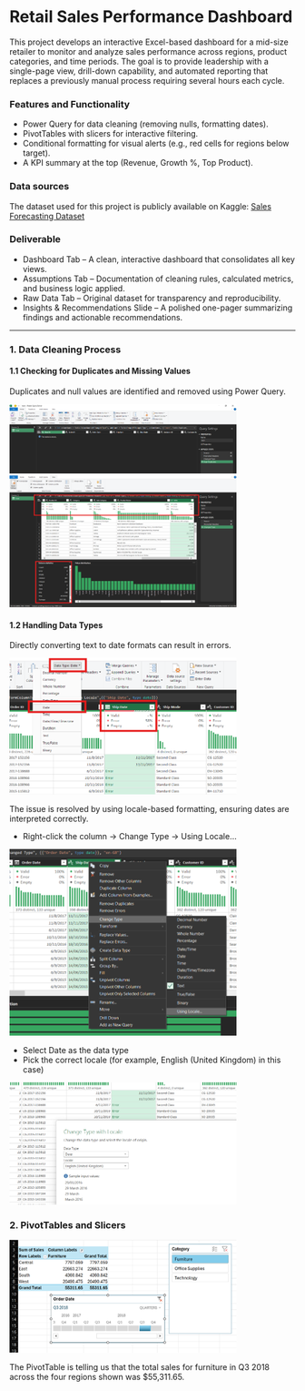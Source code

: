# Retail Sales Performance Dashboard

This project develops an interactive Excel-based dashboard for a mid-size retailer to monitor and analyze sales performance across regions, product categories, and time periods. The goal is to provide leadership with a single-page view, drill-down capability, and automated reporting that replaces a previously manual process requiring several hours each cycle.

### Features and Functionality
- Power Query for data cleaning (removing nulls, formatting dates).
- PivotTables with slicers for interactive filtering.
- Conditional formatting for visual alerts (e.g., red cells for regions below target).
- A KPI summary at the top (Revenue, Growth %, Top Product).

### Data sources
The dataset used for this project is publicly available on Kaggle: [Sales Forecasting Dataset](https://www.kaggle.com/datasets/rohitsahoo/sales-forecasting)

### Deliverable
- Dashboard Tab – A clean, interactive dashboard that consolidates all key views.
- Assumptions Tab – Documentation of cleaning rules, calculated metrics, and business logic applied.
- Raw Data Tab – Original dataset for transparency and reproducibility.
- Insights & Recommendations Slide – A polished one-pager summarizing findings and actionable recommendations.

---

### 1. Data Cleaning Process
#### 1.1 Checking for Duplicates and Missing Values

Duplicates and null values are identified and removed using Power Query.

<img src="media/check-duplicate.png" width="400"/>

<img src="media/data-cleaning.png" width="400"/>

#### 1.2 Handling Data Types

Directly converting text to date formats can result in errors.

<img src="media/error-date.png" width="400"/>

The issue is resolved by using locale-based formatting, ensuring dates are interpreted correctly.
- Right-click the column → Change Type → Using Locale…
  
<img src="media/using-locale.png" width="400"/>

- Select Date as the data type
- Pick the correct locale (for example, English (United Kingdom) in this case)
  
<img src="media/solution-date.png" width="400"/>

### 2. PivotTables and Slicers

<img src="media/timeline.png" width="400"/>

The PivotTable is telling us that the total sales for furniture in Q3 2018 across the four regions shown was $55,311.65.
